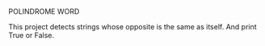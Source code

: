 POLINDROME WORD

This project detects strings whose opposite is the same as itself.
And print True or False.



